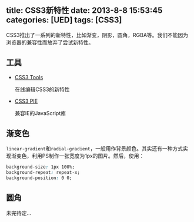 title: CSS3新特性
date: 2013-8-8 15:53:45
categories: [UED]
tags: [CSS3]
---

CSS3推出了一系列的新特性，比如渐变，阴影，圆角，RGBA等。我们不能因为浏览器的兼容性而放弃了尝试新特性。
<!--more-->

## 工具 ##
- [CSS3 Tools](http://www.cssmatic.com/)
    
    在线编辑CSS3的新特性

- [CSS3 PIE](http://css3pie.com/)
    
    兼容IE的JavaScript库

## 渐变色 ##
`linear-gradient`和`radial-gradient`，一般用作背景颜色。其实还有一种方式实现渐变色，利用PS制作一张宽度为1px的图片。然后，使用：

```css
background-size: 1px 100%;
background-repeat: repeat-x;
background-position: 0 0;
```

## 圆角 ##
未完待定...


